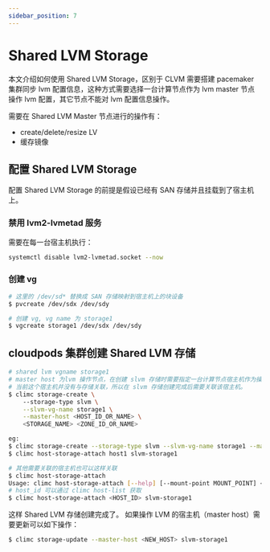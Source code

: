 ```yaml
---
sidebar_position: 7
---
```


# Shared LVM Storage

本文介绍如何使用 Shared LVM Storage，区别于 CLVM 需要搭建 pacemaker 集群同步 lvm 配置信息，这种方式需要选择一台计算节点作为 lvm master 节点操作 lvm 配置，其它节点不能对 lvm 配置信息操作。

需要在 Shared LVM Master 节点进行的操作有：
- create/delete/resize LV
- 缓存镜像

## 配置 Shared LVM Storage

配置 Shared LVM Storage 的前提是假设已经有 SAN 存储并且挂载到了宿主机上。

### 禁用 lvm2-lvmetad 服务

需要在每一台宿主机执行：

```bash
systemctl disable lvm2-lvmetad.socket --now
```

### 创建 vg

```bash
# 这里的 /dev/sd* 替换成 SAN 存储映射到宿主机上的块设备
$ pvcreate /dev/sdx /dev/sdy

# 创建 vg, vg name 为 storage1
$ vgcreate storage1 /dev/sdx /dev/sdy
```

## cloudpods 集群创建 Shared LVM 存储

```bash
# shared lvm vgname storage1
# master host 为lvm 操作节点，在创建 slvm 存储时需要指定一台计算节点宿主机作为操作 lvm 配置（创建，删除，扩容...)
# 当前这个宿主机并没有与存储关联，所以在 slvm 存储创建完成后需要关联该宿主机。
$ climc storage-create \ 
    --storage-type slvm \
    --slvm-vg-name storage1 \
    --master-host <HOST_ID_OR_NAME> \
    <STORAGE_NAME> <ZONE_ID_OR_NAME>

eg:
$ climc storage-create --storage-type slvm --slvm-vg-name storage1 --master-host host1 slvm-storage1 zone0
$ climc host-storage-attach host1 slvm-storage1

# 其他需要关联的宿主机也可以这样关联
$ climc host-storage-attach
Usage: climc host-storage-attach [--help] [--mount-point MOUNT_POINT] <HOST> <STORAGE>
# host_id 可以通过 climc host-list 获取
$ climc host-storage-attach <HOST_ID> slvm-storage1
```

这样 Shared LVM 存储创建完成了。
如果操作 LVM 的宿主机（master host）需要更新可以如下操作：
```bash
$ climc storage-update --master-host <NEW_HOST> slvm-storage1
```
